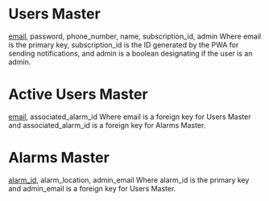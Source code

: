 # Users Master
<ins>email</ins>, password, phone_number, name, subscription_id, admin
Where email is the primary key, subscription_id is the ID generated by the PWA for sending notifications, and admin is a boolean designating if the user is an admin.

# Active Users Master
<ins>email</ins>, associated_alarm_id
Where email is a foreign key for Users Master and associated_alarm_id is a foreign key for Alarms Master.

# Alarms Master
<ins>alarm_id</ins>, alarm_location, admin_email
Where alarm_id is the primary key and admin_email is a foreign key for Users Master.
